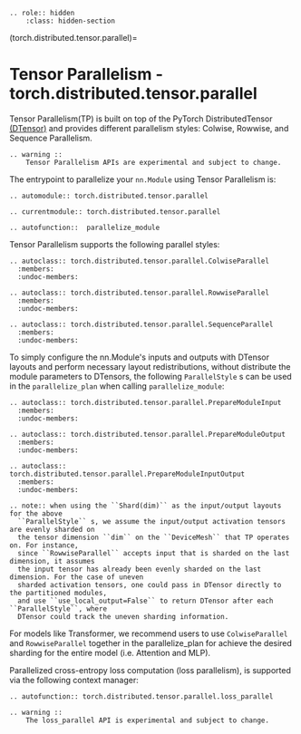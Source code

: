 ```{eval-rst}
.. role:: hidden
    :class: hidden-section
```

(torch.distributed.tensor.parallel)=
# Tensor Parallelism - torch.distributed.tensor.parallel

Tensor Parallelism(TP) is built on top of the PyTorch DistributedTensor [(DTensor)](https://github.com/pytorch/pytorch/blob/main/torch/distributed/tensor/README.md)
and provides different parallelism styles: Colwise, Rowwise, and Sequence Parallelism.

```{eval-rst}
.. warning ::
    Tensor Parallelism APIs are experimental and subject to change.
```

The entrypoint to parallelize your ``nn.Module`` using Tensor Parallelism is:

```{eval-rst}
.. automodule:: torch.distributed.tensor.parallel
```

```{eval-rst}
.. currentmodule:: torch.distributed.tensor.parallel

.. autofunction::  parallelize_module
```

Tensor Parallelism supports the following parallel styles:

```{eval-rst}
.. autoclass:: torch.distributed.tensor.parallel.ColwiseParallel
  :members:
  :undoc-members:
```

```{eval-rst}
.. autoclass:: torch.distributed.tensor.parallel.RowwiseParallel
  :members:
  :undoc-members:
```

```{eval-rst}
.. autoclass:: torch.distributed.tensor.parallel.SequenceParallel
  :members:
  :undoc-members:
```

To simply configure the nn.Module's inputs and outputs with DTensor layouts
and perform necessary layout redistributions, without distribute the module
parameters to DTensors, the following ``ParallelStyle`` s can be used in
the ``parallelize_plan`` when calling ``parallelize_module``:

```{eval-rst}
.. autoclass:: torch.distributed.tensor.parallel.PrepareModuleInput
  :members:
  :undoc-members:
```

```{eval-rst}
.. autoclass:: torch.distributed.tensor.parallel.PrepareModuleOutput
  :members:
  :undoc-members:
```

```{eval-rst}
.. autoclass:: torch.distributed.tensor.parallel.PrepareModuleInputOutput
  :members:
  :undoc-members:
```

```{eval-rst}
.. note:: when using the ``Shard(dim)`` as the input/output layouts for the above
  ``ParallelStyle`` s, we assume the input/output activation tensors are evenly sharded on
  the tensor dimension ``dim`` on the ``DeviceMesh`` that TP operates on. For instance,
  since ``RowwiseParallel`` accepts input that is sharded on the last dimension, it assumes
  the input tensor has already been evenly sharded on the last dimension. For the case of uneven
  sharded activation tensors, one could pass in DTensor directly to the partitioned modules,
  and use ``use_local_output=False`` to return DTensor after each ``ParallelStyle``, where
  DTensor could track the uneven sharding information.
```

For models like Transformer, we recommend users to use ``ColwiseParallel``
and ``RowwiseParallel`` together in the parallelize_plan for achieve the desired
sharding for the entire model (i.e. Attention and MLP).

Parallelized cross-entropy loss computation (loss parallelism), is supported via the following context manager:

```{eval-rst}
.. autofunction:: torch.distributed.tensor.parallel.loss_parallel

.. warning ::
    The loss_parallel API is experimental and subject to change.
```